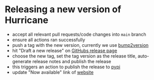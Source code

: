 # Releasing a new version of Hurricane

- accept all relevant pull requests/code changes into `main` branch
- ensure all actions ran successfully
- push a tag with the new version, currently we use [bump2version](https://github.com/c4urself/bump2version)
- hit "Draft a new release" on [GitHubs release page](https://github.com/django-hurricane/django-hurricane/releases)
- choose the new tag, set the tag version as the release title, auto-generate release notes and publish the release
- this triggers an action to publish the release to [pypi](https://pypi.org/project/django-hurricane/)
- update "Now available" link of [website](https://github.com/django-hurricane/django-hurricane.github.io/blob/main/index.md)